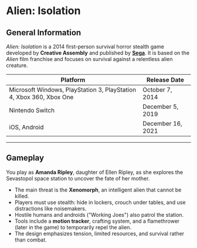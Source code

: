 # Alien: Isolation

## General Information
*Alien: Isolation* is a 2014 first-person survival horror stealth game developed by **Creative Assembly** and published by [**Sega**](https://www.sega.com/). It is based on the *Alien* film franchise and focuses on survival against a relentless alien creature.  

| Platform | Release Date |
|----------|--------------|
| Microsoft Windows, PlayStation 3, PlayStation 4, Xbox 360, Xbox One | October 7, 2014 |
| Nintendo Switch | December 5, 2019 |
| iOS, Android | December 16, 2021 |

---

## Gameplay
You play as **Amanda Ripley**, daughter of Ellen Ripley, as she explores the Sevastopol space station to uncover the fate of her mother.  

- The main threat is the **Xenomorph**, an intelligent alien that cannot be killed.  
- Players must use stealth: hide in lockers, crouch under tables, and use distractions like noisemakers.  
- Hostile humans and androids ("Working Joes") also patrol the station.  
- Tools include a **motion tracker**, crafting system, and a flamethrower (later in the game) to temporarily repel the alien.  
- The design emphasizes tension, limited resources, and survival rather than combat.  




